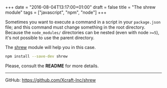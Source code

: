 +++
date = "2016-08-04T13:17:00+01:00"
draft = false
title = "The shrew module"
tags = ["javascript", "npm", "node"]
+++

Sometimes you want to execute a command in a script in your `package.json`
file; and this command must change something in the root directory. Because
the `node_modules/` directories can be nested (even with node `>=5`), it's
not possible to use the parent directory.

The [shrew](https://github.com/Xcraft-Inc/shrew) module will help you in
this case.

```sh
npm install --save-dev shrew
```

Please, consult the **README** for more details.

---

GitHub: https://github.com/Xcraft-Inc/shrew
